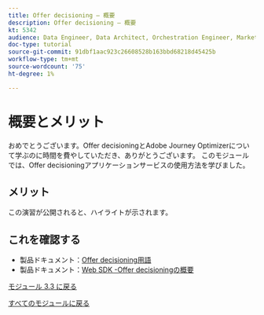 ```yaml
---
title: Offer decisioning – 概要
description: Offer decisioning – 概要
kt: 5342
audience: Data Engineer, Data Architect, Orchestration Engineer, Marketer
doc-type: tutorial
source-git-commit: 91dbf1aac923c26608528b163bbd68218d45425b
workflow-type: tm+mt
source-wordcount: '75'
ht-degree: 1%

---
```


# 概要とメリット

おめでとうございます。Offer decisioningとAdobe Journey Optimizerについて学ぶのに時間を費やしていただき、ありがとうございます。
このモジュールでは、Offer decisioningアプリケーションサービスの使用方法を学びました。

## メリット

この演習が公開されると、ハイライトが示されます。

## これを確認する

- 製品ドキュメント：[Offer decisioning用語 ](https://experienceleague.adobe.com/docs/journey-optimizer/using/offer-decisioniong/get-started-decision/starting-offer-decisioning.html#glossary?lang=en)
- 製品ドキュメント：[Web SDK -Offer decisioningの概要 ](https://experienceleague.adobe.com/docs/experience-platform/edge/personalization/offer-decisioning/offer-decisioning-overview.html?lang=en)

[モジュール 3.3 に戻る](./offer-decisioning.md)

[すべてのモジュールに戻る](../../../overview.md)
